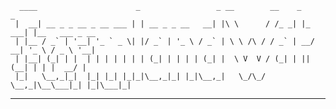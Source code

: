       ____                      _                 _ __        __    _       _
     |  __| __ _ _ __ _ __ ___ | | __ _ _ __   __| |\ \      / /_ _| |_ ___| |__   ___ _ __
     | |__ / _` | '__| '_ ` _ \| |/ _` | '_ \ / _` | \ \ /\ / / _` | __/ __| '_ \ / _ \ '__|
     | |__| (_| | |  | | | | | | | (_| | | | | (_| |  \ V  V / (_| | || (__| | | |  __/ |
     |_|   \__,_|_|  |_| |_| |_|_|\__,_|_| |_|\__,_|   \_/\_/ \__,_|\__\___|_| |_|\___|_|
 -----------------------------------------------------------------------------------------------